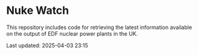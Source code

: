 # Nuke Watch

This repository includes code for retrieving the latest information available on the output of EDF nuclear power plants in the UK.

Last updated: 2025-04-03 23:15